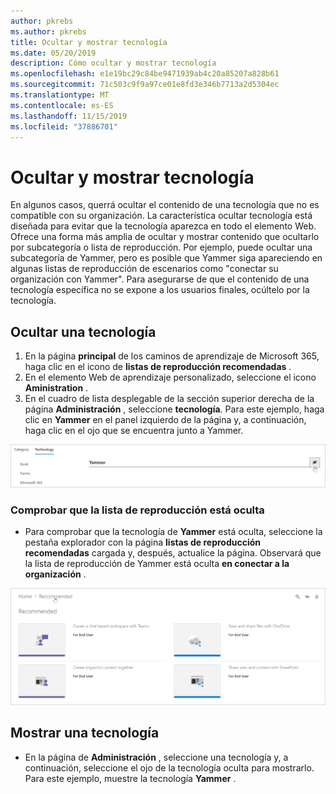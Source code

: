 ```yaml
---
author: pkrebs
ms.author: pkrebs
title: Ocultar y mostrar tecnología
ms.date: 05/20/2019
description: Cómo ocultar y mostrar tecnología
ms.openlocfilehash: e1e19bc29c84be9471939ab4c20a85207a828b61
ms.sourcegitcommit: 71c503c9f9a97ce01e8fd3e346b7713a2d5304ec
ms.translationtype: MT
ms.contentlocale: es-ES
ms.lasthandoff: 11/15/2019
ms.locfileid: "37886701"
---
```

# <a name="hide-and-show-technology"></a>Ocultar y mostrar tecnología

En algunos casos, querrá ocultar el contenido de una tecnología que no es compatible con su organización. La característica ocultar tecnología está diseñada para evitar que la tecnología aparezca en todo el elemento Web. Ofrece una forma más amplia de ocultar y mostrar contenido que ocultarlo por subcategoría o lista de reproducción. Por ejemplo, puede ocultar una subcategoría de Yammer, pero es posible que Yammer siga apareciendo en algunas listas de reproducción de escenarios como "conectar su organización con Yammer". Para asegurarse de que el contenido de una tecnología específica no se expone a los usuarios finales, ocúltelo por la tecnología. 

## <a name="hide-a-technology"></a>Ocultar una tecnología

1. En la página **principal** de los caminos de aprendizaje de Microsoft 365, haga clic en el icono de **listas de reproducción recomendadas** .
2. En el elemento Web de aprendizaje personalizado, seleccione el icono **Aministration** .
3. En el cuadro de lista desplegable de la sección superior derecha de la página **Administración** , seleccione **tecnología**.
Para este ejemplo, haga clic en **Yammer** en el panel izquierdo de la página y, a continuación, haga clic en el ojo que se encuentra junto a Yammer.  

![CG-hidetech. png](media/cg-hidetech.png)

### <a name="verify-the-playlist-is-hidden"></a>Comprobar que la lista de reproducción está oculta
- Para comprobar que la tecnología de **Yammer** está oculta, seleccione la pestaña explorador con la página **listas de reproducción recomendadas** cargada y, después, actualice la página. Observará que la lista de reproducción de Yammer está oculta **en conectar a la organización** . 

![CG-hidetechrefresh. png](media/cg-hidetechrefresh.png)

## <a name="unhide-a-technology"></a>Mostrar una tecnología

- En la página de **Administración** , seleccione una tecnología y, a continuación, seleccione el ojo de la tecnología oculta para mostrarlo. Para este ejemplo, muestre la tecnología **Yammer** . 